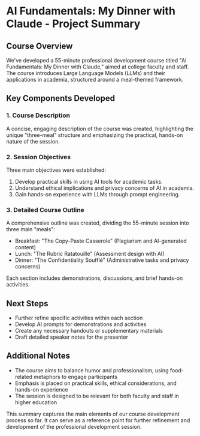 # AI Fundamentals: My Dinner with Claude - Project Summary

## Course Overview
We've developed a 55-minute professional development course titled "AI Fundamentals: My Dinner with Claude," aimed at college faculty and staff. The course introduces Large Language Models (LLMs) and their applications in academia, structured around a meal-themed framework.

## Key Components Developed

### 1. Course Description
A concise, engaging description of the course was created, highlighting the unique "three-meal" structure and emphasizing the practical, hands-on nature of the session.

### 2. Session Objectives
Three main objectives were established:
1. Develop practical skills in using AI tools for academic tasks.
2. Understand ethical implications and privacy concerns of AI in academia.
3. Gain hands-on experience with LLMs through prompt engineering.

### 3. Detailed Course Outline
A comprehensive outline was created, dividing the 55-minute session into three main "meals":

- Breakfast: "The Copy-Paste Casserole" (Plagiarism and AI-generated content)
- Lunch: "The Rubric Ratatouille" (Assessment design with AI)
- Dinner: "The Confidentiality Soufflé" (Administrative tasks and privacy concerns)

Each section includes demonstrations, discussions, and brief hands-on activities.

## Next Steps
- Further refine specific activities within each section
- Develop AI prompts for demonstrations and activities
- Create any necessary handouts or supplementary materials
- Draft detailed speaker notes for the presenter

## Additional Notes
- The course aims to balance humor and professionalism, using food-related metaphors to engage participants
- Emphasis is placed on practical skills, ethical considerations, and hands-on experience
- The session is designed to be relevant for both faculty and staff in higher education

This summary captures the main elements of our course development process so far. It can serve as a reference point for further refinement and development of the professional development session.

